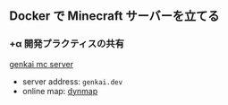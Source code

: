 
<section>

# Docker で Minecraft サーバーを立てる

### +α 開発プラクティスの共有

</section>


<section>

[genkai mc server](https://github.com/pistachiostudio/genkai-mc-server)

</section>


<section>

- server address: `genkai.dev`
- online map: [dynmap](https://genkai.dev) 

</section>
